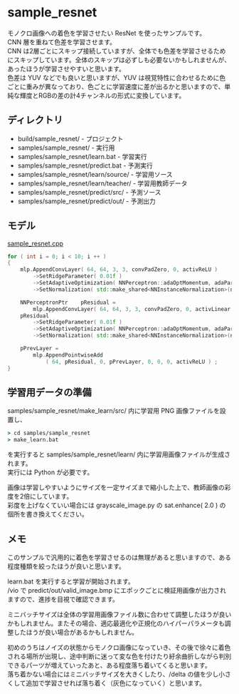 ﻿# sample_resnet

モノクロ画像への着色を学習させたい ResNet を使ったサンプルです。  
CNN 層を重ねて色差を学習させます。  
CNN は2層ごとにスキップ接続していますが、全体でも色差を学習させるためにスキップしています。全体のスキップは必ずしも必要ないかもしれませんが、あったほうが学習させやすいと思います。  
色差は YUV などでも良いと思いますが、YUV は視覚特性に合わせるために色ごとに重みが異なっており、色ごとに学習速度に差が出るかと思いますので、単純な輝度とRGBの差の計4チャンネルの形式に変換しています。


## ディレクトリ

- build/sample_resnet/ - プロジェクト
- samples/sample_resnet/ - 実行用
- samples/sample_resnet/learn.bat - 学習実行
- samples/sample_resnet/predict.bat - 予測実行
- samples/sample_resnet/learn/source/ - 学習用ソース
- samples/sample_resnet/learn/teacher/ - 学習用教師データ
- samples/sample_resnet/predict/src/ - 予測ソース
- samples/sample_resnet/predict/out/ - 予測出力


## モデル

[sample_resnet.cpp](./sample_resnet.cpp)
```cpp
for ( int i = 0; i < 10; i ++ )
{
    mlp.AppendConvLayer( 64, 64, 3, 3, convPadZero, 0, activReLU )
        ->SetRidgeParameter( 0.01f )
        ->SetAdaptiveOptimization( NNPerceptron::adaOptMomentum, adaParam )
        ->SetNormalization( std::make_shared<NNInstanceNormalization>(normParam) ) ;

    NNPerceptronPtr    pResidual =
        mlp.AppendConvLayer( 64, 64, 3, 3, convPadZero, 0, activLinear ) ;
    pResidual
        ->SetRidgeParameter( 0.01f )
        ->SetAdaptiveOptimization( NNPerceptron::adaOptMomentum, adaParam )
        ->SetNormalization( std::make_shared<NNInstanceNormalization>(normParam) ) ;

    pPrevLayer =
        mlp.AppendPointwiseAdd
            ( 64, pResidual, 0, pPrevLayer, 0, 0, 0, activReLU ) ;
}
```


## 学習用データの準備

samples/sample_resnet/make_learn/src/ 内に学習用 PNG 画像ファイルを設置し、

```bat
> cd samples/sample_resnet
> make_learn.bat
```

を実行すると samples/sample_resnet/learn/ 内に学習用画像ファイルが生成されます。  
実行には Python が必要です。

画像は学習しやすいようにサイズを一定サイズまで縮小した上で、教師画像の彩度を2倍にしています。  
彩度を上げなくていい場合には grayscale_image.py の sat.enhance( 2.0 ) の個所を書き換えてください。  


## メモ

このサンプルで汎用的に着色を学習させるのは無理があると思いますので、ある程度種類を絞ったほうが良いと思います。 

learn.bat を実行すると学習が開始されます。  
/vio で predict/out/valid_image.bmp にエポックごとに検証用画像が出力されますので、進捗を目視で確認できます。

ミニバッチサイズは全体の学習用画像ファイル数に合わせて調整したほうが良いかもしれません。またその場合、適応最適化や正規化のハイパーパラメータも調整したほうが良い場合があるかもしれません。  

初めのうちはノイズの状態からモノクロ画像になっていき、その後で徐々に着色される場所が出現し、途中判断に迷って変な色を付けたり紆余曲折しながら判別できるパーツが増えていったあと、ある程度落ち着いてくると思います。  
落ち着かない場合にはミニバッチサイズを大きくしたり、/delta の値を少し小さくして追加で学習させれば落ち着く（灰色になっていく）と思います。

